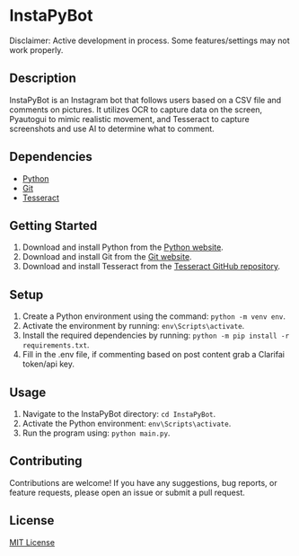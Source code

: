 # InstaPyBot

Disclaimer: Active development in process. Some features/settings may not work properly.

## Description
InstaPyBot is an Instagram bot that follows users based on a CSV file and comments on pictures. It utilizes OCR to capture data on the screen, Pyautogui to mimic realistic movement, and Tesseract to capture screenshots and use AI to determine what to comment.

## Dependencies
- [Python](https://www.python.org/downloads/)
- [Git](https://git-scm.com/downloads)
- [Tesseract](https://github.com/UB-Mannheim/tesseract/wiki)

## Getting Started
1. Download and install Python from the [Python website](https://www.python.org/downloads/).
2. Download and install Git from the [Git website](https://git-scm.com/downloads).
3. Download and install Tesseract from the [Tesseract GitHub repository](https://github.com/UB-Mannheim/tesseract/wiki).

## Setup
1. Create a Python environment using the command: `python -m venv env`.
2. Activate the environment by running: `env\Scripts\activate`.
3. Install the required dependencies by running: `python -m pip install -r requirements.txt`.
4. Fill in the .env file, if commenting based on post content grab a Clarifai token/api key.

## Usage
1. Navigate to the InstaPyBot directory: `cd InstaPyBot`.
2. Activate the Python environment: `env\Scripts\activate`.
3. Run the program using: `python main.py`.

## Contributing
Contributions are welcome! If you have any suggestions, bug reports, or feature requests, please open an issue or submit a pull request.

## License
[MIT License](LICENSE)
